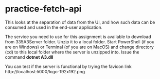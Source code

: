 # practice-fetch-api

This looks at the separation of data from the UI, and how such data can be consumed and used in the end-user application.

The service you need to use for this assignment is available to download from 335A3Server folder. Unzip it to a local folder. Start PowerShell (if you are on Windows) or Terminal (of you are on MacOS) and change directory (cd) to this local folder where the server is unzipped into. Issue the command **dotnet A3.dll** 

You can test if the server is functional by trying the favicon link http://localhost:5000/logo-192x192.png
